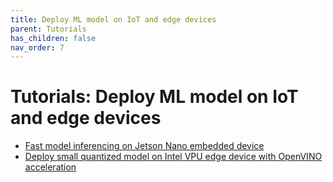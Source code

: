```yaml
---
title: Deploy ML model on IoT and edge devices
parent: Tutorials
has_children: false
nav_order: 7
---
```


# Tutorials: Deploy ML model on IoT and edge devices

* [Fast model inferencing on Jetson Nano embedded device](https://github.com/Azure-Samples/onnxruntime-iot-edge/blob/master/README-ONNXRUNTIME-arm64.md)
* [Deploy small quantized model on Intel VPU edge device with OpenVINO acceleration](https://github.com/Azure-Samples/onnxruntime-iot-edge/blob/master/README-ONNXRUNTIME-OpenVINO.md)
